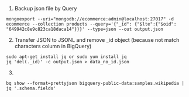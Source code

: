 1. Backup json file by Query
```
mongoexport --uri="mongodb://ecommerce:admin@localhost:27017" -d ecommerce --collection products --query='{"_id": {"$lte":{"$oid": "649942c8e9c823ca18daca14"}}}' --type=json --out output.json
```

2. Transfer JSON to JSONL and remove _id object (because not match characters column in BigQuery)
```
sudo apt-get install jq or sudo yum install jq
jq 'del(._id)' -c output.json > data_no_id.json
```

3. 
```
bq show --format=prettyjson bigquery-public-data:samples.wikipedia | jq '.schema.fields' 
```